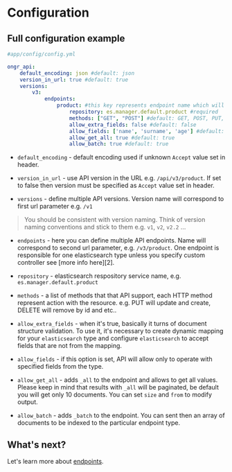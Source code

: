 # Configuration

## Full configuration example

```yaml
#app/config/config.yml

ongr_api:
    default_encoding: json #default: json
    version_in_url: true #default: true
    versions:
        v3:
            endpoints:
                product: #this key represents endpoint name which will be used in URL 
                    repository: es.manager.default.product #required
                    methods: ["GET", "POST"] #default: GET, POST, PUT, DELETE
                    allow_extra_fields: false #default: false
                    allow_fields: ['name', 'surname', 'age'] #default: ~
                    allow_get_all: true #default: true
                    allow_batch: true #default: true
```

- `default_encoding` - default encoding used if unknown `Accept` value set in header.

- `version_in_url` - use API version in the URL e.g. `/api/v3/product`. If set to false then version must be specified as `Accept` value set in header.

- `versions` - define multiple API versions. Version name will correspond to first url parameter e.g. `/v1`
> You should be consistent with version naming. Think of version naming conventions and stick to them e.g. `v1`, `v2`, `v2.2` ...

- `endpoints` - here you can define multiple API endpoints. Name will correspond to second url parameter, e.g. `/v3/product`. One endpoint is responsible for one elasticsearch type unless you specify custom controller see [more info here][2].

- `repository` - elasticsearch respository service name, e.g. `es.manager.default.product`

- `methods` - a list of methods that that API support, each HTTP method represent action with the resource. e.g. PUT will update and create, DELETE will remove by id and etc..
 
- `allow_extra_fields` - when it's true, basically it turns of document structure validation. To use it, it's necessary to create dynamic mapping for your `elasticsearch` type and configure `elasticsearch` to accept fields that are not from the mapping.

- `allow_fields` - if this option is set, API will allow only to operate with specified fields from the type.

- `allow_get_all` - adds `_all` to the endpoint and allows to get all values. Please keep in mind that results with `_all` will be paginated, be default you will get only 10 documents. You can set `size` and `from` to modify output.  

- `allow_batch` - adds `_batch` to the endpoint. You can sent then an array of documents to be indexed to the particular endpoint type.


## What's next?

Let's learn more about [endpoints](endpoints.md).
